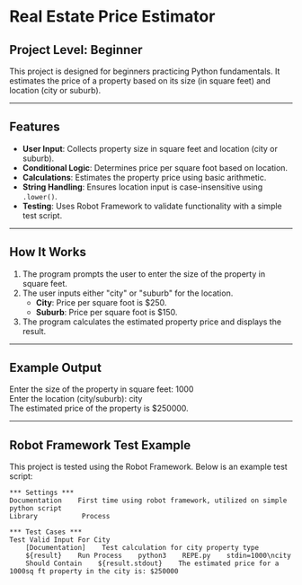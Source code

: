 # Real Estate Price Estimator

## Project Level: Beginner  
This project is designed for beginners practicing Python fundamentals. It estimates the price of a property based on its size (in square feet) and location (city or suburb).

---

## Features
- **User Input**: Collects property size in square feet and location (city or suburb).  
- **Conditional Logic**: Determines price per square foot based on location.  
- **Calculations**: Estimates the property price using basic arithmetic.  
- **String Handling**: Ensures location input is case-insensitive using `.lower()`.  
- **Testing**: Uses Robot Framework to validate functionality with a simple test script.

---

## How It Works
1. The program prompts the user to enter the size of the property in square feet.  
2. The user inputs either "city" or "suburb" for the location.  
   - **City**: Price per square foot is $250.  
   - **Suburb**: Price per square foot is $150.  
3. The program calculates the estimated property price and displays the result.

---

## Example Output
Enter the size of the property in square feet: 1000 
<br>Enter the location (city/suburb): city 
<br>The estimated price of the property is $250000.



---

## Robot Framework Test Example
This project is tested using the Robot Framework. Below is an example test script:

```robot
*** Settings ***
Documentation    First time using robot framework, utilized on simple python script
Library           Process

*** Test Cases ***
Test Valid Input For City
    [Documentation]    Test calculation for city property type
    ${result}    Run Process    python3    REPE.py    stdin=1000\ncity
    Should Contain    ${result.stdout}    The estimated price for a 1000sq ft property in the city is: $250000